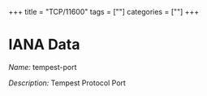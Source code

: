 +++
title = "TCP/11600"
tags = [""]
categories = [""]
+++

# IANA Data

_Name:_ tempest-port

_Description:_ Tempest Protocol Port

